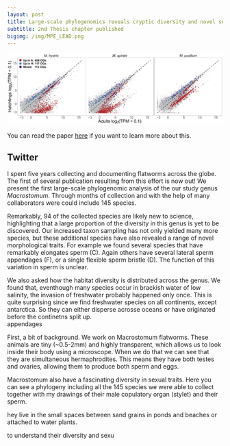```yaml
---
layout: post
title: Large-scale phylogenomics reveals cryptic diversity and novel sexual traits
subtitle: 2nd Thesis chapter published
bigimg: /img/MPE_LEAD.png
---
```





![DE Hatchling vs Adults](/img/BMC_Fig_3_crop.png)

 You can read the paper [here](https://rdcu.be/b5tcA) if you want to learn more about this.


## Twitter ##

I spent five years collecting and documenting flatworms across the globe. 
The first of several publication resulting from this effort is now out! 
We present the first large-scale phylogenomic analysis of the our study genus _Macrostomum_. Through months of collection and with the help of many collaborators were could include 145 species. 

Remarkably, 94 of the collected species are likely new to science,
highlighting that a large proportion of the diversity in this genus is yet to
be discovered. Our increased taxon sampling has not only yielded many
more species, but these additional species have also revealed a range of novel morphological traits. For example we found several species that have remarkably elongates sperm (C). Again others have several lateral sperm appendages (F), or a single flexible sperm bristle (D). The function of this variation in sperm is unclear. 


We also asked how the habitat diversity is distributed across the genus. We found that, eventhough many species occur in brackish water of low salinity, the invasion of freshwater probably happened only once. This is quite surprising since we find freshwater species on all continents, except antarctica. So they can either disperse acrosse oceans or have originated before the continetns split up.  
 appendages 

First, a bit of background. We work on Macrostomum flatworms. These animals are tiny (~0.5-2mm) and highly transparent, which allows us to look inside their body using a microscope. When we do that we can see that they are simultaneous hermaphrodites. This means they have both testes and ovaries, allowing them to produce both sperm and eggs.

Macrostomum also have a fascinating diversity in sexual traits. Here you can see a phylogeny including all the 145 species we were able to collect together with my drawings of their male copulatory organ (stylet) and their sperm. 



hey live in the small spaces between sand grains in ponds and beaches or attached to water plants. 

to understand their diversity and sexu  